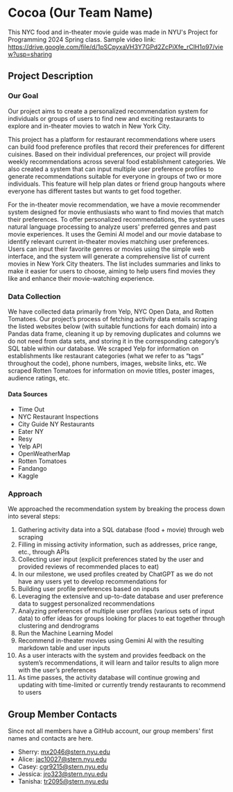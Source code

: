 # Cocoa (Our Team Name)
This NYC food and in-theater movie guide was made in NYU's Project for Programming 2024 Spring class. Sample video link: https://drive.google.com/file/d/1pSCpyxaVH3Y7GPd2ZcPiXfe_rClH1o97/view?usp=sharing

## Project Description
### Our Goal
Our project aims to create a personalized recommendation system for individuals or groups of users to find new and exciting restaurants to explore and in-theater movies to watch in New York City. 

This project has a platform for restaurant recommendations where users can build food preference profiles that record their preferences for different cuisines. Based on their individual preferences, our project will provide weekly recommendations across several food establishment categories. We also created a system that can input multiple user preference profiles to generate recommendations suitable for everyone in groups of two or more individuals. This feature will help plan dates or friend group hangouts where everyone has different tastes but wants to get food together. 

For the in-theater movie recommendation, we have a movie recommender system designed for movie enthusiasts who want to find movies that match their preferences. To offer personalized recommendations, the system uses natural language processing to analyze users' preferred genres and past movie experiences. It uses the Gemini AI model and our movie database to identify relevant current in-theater movies matching user preferences. Users can input their favorite genres or movies using the simple web interface, and the system will generate a comprehensive list of current movies in New York City theaters. The list includes summaries and links to make it easier for users to choose, aiming to help users find movies they like and enhance their movie-watching experience.

### Data Collection
We have collected data primarily from Yelp, NYC Open Data, and Rotten Tomatoes. Our project’s process of fetching activity data entails scraping the listed websites below (with suitable functions for each domain) into a Pandas data frame, cleaning it up by removing duplicates and columns we do not need from data sets, and storing it in the corresponding category’s SQL table within our database. We scraped Yelp for information on establishments like restaurant categories (what we refer to as “tags” throughout the code), phone numbers, images, website links, etc. We scraped Rotten Tomatoes for information on movie titles, poster images, audience ratings, etc.

#### Data Sources
+ Time Out 
+ NYC Restaurant Inspections 
+ City Guide NY Restaurants    
+ Eater NY
+ Resy 
+ Yelp API 
+ OpenWeatherMap
+ Rotten Tomatoes
+ Fandango
+ Kaggle

### Approach
We approached the recommendation system by breaking the process down into several steps:
1. Gathering activity data into a SQL database (food + movie) through web scraping 
2. Filling in missing activity information, such as addresses, price range, etc., through APIs
3. Collecting user input (explicit preferences stated by the user and provided reviews of recommended places to eat)
4. In our milestone, we used profiles created by ChatGPT as we do not have any users yet to develop recommendations for
5. Building user profile preferences based on inputs
6. Leveraging the extensive and up-to-date database and user preference data to suggest personalized recommendations
7. Analyzing preferences of multiple user profiles (various sets of input data) to offer ideas for groups looking for places to eat together through clustering and dendrograms
8. Run the Machine Learning Model
9. Recommend in-theater movies using Gemini AI with the resulting markdown table and user inputs
10. As a user interacts with the system and provides feedback on the system’s recommendations, it will learn and tailor results to align more with the user’s preferences
11. As time passes, the activity database will continue growing and updating with time-limited or currently trendy restaurants to recommend to users

## Group Member Contacts
Since not all members have a GitHub account, our group members' first names and contacts are here.
+ Sherry: mx2046@stern.nyu.edu
+ Alice: jac10027@stern.nyu.edu
+ Casey: cgr9215@stern.nyu.edu
+ Jessica: jro323@stern.nyu.edu
+ Tanisha: tr2095@stern.nyu.edu

